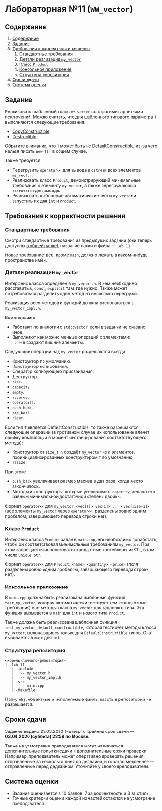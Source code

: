 # Лабораторная №11 (`WW_vector`)

## Содержание
1. [Содержание](#содержание)
1. [Задание](#задание)
1. [Требования к корректности решения](#требования-к-корректности-решения)
    1. [Стандартные требования](#стандартные-требования)
    1. [Детали реализации `my_vector`](#детали-реализации-my_vector)
    1. [Класс `Product`](#класс-product)
    1. [Консольное приложение](#консольное-приложение)
    1. [Структура репозитория](#структура-репозитория)
1. [Сроки сдачи](#сроки-сдачи)
1. [Система оценки](#система-оценки)

## Задание
Реализовать шаблонный класс `my_vector` со строгими гарантиями исключений.
Можно считать, что для шаблонного типового параметра `T` выполняются следующие требования:

* [CopyConstructible](https://en.cppreference.com/w/cpp/named_req/CopyConstructible).
* [Destructible](https://en.cppreference.com/w/cpp/named_req/Destructible).

Обратите внимание, что `T` может быть не [DefaultConstructible](https://en.cppreference.com/w/cpp/named_req/DefaultConstructible),
из-за чего нельзя писать `new T[]` в общем случае.

Также требуется:

* Перегрузить `operator<<` для вывода в `ostream` всех элементов `my_vector`.
* Реализовать класс `Product`, демонстрирующий минимальные требования к элементу `my_vector`,
  а также перегружающий `operator<<` для вывода.
* Реализовать шаблонные автоматические тесты `my_vector` и запустить их для `int` и `Product`.

## Требования к корректности решения
### Стандартные требования
Смотри стандартные требования из предыдущих заданий (они теперь доступны [в общей папке](../tasks-common)), название папки и файла — `lab_11`.

Новое требование: всё, кроме `main`, должно лежать в каком-нибудь пространстве имён.

### Детали реализации `my_vector`
Интерфейс класса определен в `my_vector.h`.
В нём необходимо расставить `&`, `const`, `explicit` там, где нужно.
Также может потребоваться разделить один метод на несколько перегрузок.

Реализация всех методов и функций должна располагаться в `my_vector_impl.h`.

Все операции:

* Работают по аналогии с `std::vector`, если в задании не сказано иное,
* Выполняют как можно меньше операций с элементами:
  * Не создают лишние элементы.

Следующие операции над `my_vector` разрешаются всегда:

* Конструктор по умолчанию.
* Конструктор копирования.
* Оператор копирующего присваивания.
* Деструктор.
* `size`.
* `capacity`.
* `empty`.
* `reserve`.
* `operator[]`.
* `push_back`.
* `pop_back`.
* `clear`.

Если тип `T` является [DefaultConstructible](https://en.cppreference.com/w/cpp/named_req/DefaultConstructible),
то также разрешаются следующие операции (в противном случае их использование влечёт ошибку компиляции
в момент инстанцирования соответствующего метода):

* Конструктор от `size_t n` создаёт `my_vector` из `n` элементов, проинициализированных
  конструктором `T` по умолчанию.
* `resize`.

При этом:

* `push_back` увеличивает размер масива в два раза, когда место закончилось.
* Методы и конструкторы, которые увеличивают `capacity`,
  делают его равным минимальной достаточной степени двойки.

Формат `operator<<` для `my_vector`: `<vec[0]> vec[1]> ... <vec[size-1]>` (все элементы `my_vector` через `operator<<`,
разделены ровно одним пробелом, завершающего перевода строки нет).

### Класс `Product`
Интерфейс класса `Product` задан в `main.cpp`, его необходимо доработать,
чтобы он соответствовал *минимальным* требованиям `my_vector`.
При этом запрещается использовать стандартные контейнеры из `STL`,
в том числе `unique_ptr`.

Формат `operator<<` для `Product`: `<name> <quantity> <price>` (поля разделены ровно одним пробелом,
завершающего перевода строки нет).

### Консольное приложение
В `main.cpp` должна быть реализована шаблонная функция `test_my_vector`,
которая автоматически тестирует (см. стандартные требования) все методы класса `my_vector` для заданного типа.
Эта функция вызывается в `main` для `int` и нового типа `Product`.

Также должна быть реализована шаблонная функция `test_my_vector_default_constructible`,
которая тестирует методы класса `my_vector`, включающиеся только для `DefaultConstructible` типов.
Она вызывается в `main` для `int`.

### Структура репозитория
```
<корень-личного-репозитория>
|--lab_11
   |--include
   |  |-- my_vector.h
   |  |-- my_vector_impl.h
   |--src
   |  |-- main.cpp
   |--Makefile
```

Папку `obj`, объектные и исполняемые файлы класть в репозиторий не разрешается.

## Сроки сдачи
Задание выдано 25.03.2020 (четверг).
Крайний срок сдачи — **03.04.2020 (суббота) 22:59 по Москве**.

Также на усмотрение преподавателя могут назначаться дополнительные попытки сдачи и дополнительные сроки
проверки.
Например, преподаватель может оперативно проверить решения, отправленные за несколько дней до дедлайна,
и гораздо медленнее — отправленные перед дедлайном.
Уточняйте у своего преподавателя.

## Система оценки
* Задание оценивается в 10 баллов: 7 за корректность и 3 за стиль.
* Точные критерии оценки каждой из частей остаются на усмотрение преподавателя.
